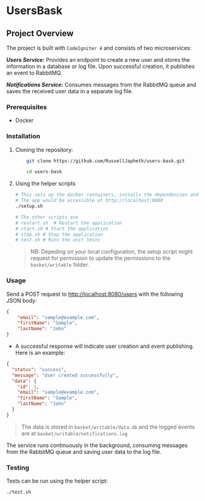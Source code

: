 # UsersBask

## Project Overview

The project is built with `CodeIgniter 4` and consists of two microservices:

***Users Service:*** Provides an endpoint to create a new user and stores the information in a database or log file. Upon successful creation, it publishes an event to RabbitMQ.

***Notifications Service:*** Consumes messages from the RabbitMQ queue and saves the received user data in a separate log file.

### Prerequisites

* Docker 

### Installation

1. Cloning the repository:

    ```bash
        git clone https://github.com/RussellJapheth/users-bask.git

        cd users-bask
    ```

2. Using the helper scripts

    ```bash
    # This sets up the docker containers, installs the dependencies and starts the app
    # The app would be accessible at http://localhost:8080
    ./setup.sh

    # The other scripts are
    # restart.sh  # Restart the application
    # start.sh # Start the application
    # stop.sh # Stop the application
    # test.sh # Runs the unit tests
    ```

    > NB: Depeding on your local configuration, the setup script might request for permission to update the permissions to the `basket/writable` folder.

### Usage

Send a POST request to <http://localhost:8080/users> with the following JSON body:

```json
{
    "email": "sample@example.com",
    "firstName": "Sample",
    "lastName": "John"
}
```

* A successful response will indicate user creation and event publishing. Here is an example: 

```json
{
  "status": "success",
  "message": "User created successfully",
  "data": {
    "id": 1,
    "email": "sample@example.com",
    "firstName": "Sample",
    "lastName": "John"
  }
}
```

> The data is stored in `basket/writable/data.db` and the logged events are at `basket/writable/notifications.log`

The service runs continuously in the background, consuming messages from the RabbitMQ queue and saving user data to the log file.

### Testing

Tests can be run using the helper script:

```bash
./test.sh
```
